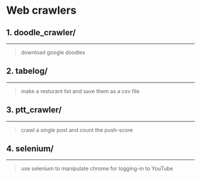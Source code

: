 # Web crawlers
## 1. __doodle_crawler/__ 
---
> download google doodles

## 2. __tabelog/__ 
---
> make a resturant list and save them as a csv file

## 3. __ptt_crawler/__ 
---
> crawl a single post and count the push-score

## 4. __selenium/__ 
---
> use selenium to manipulate chrome for logging-in to YouTube
